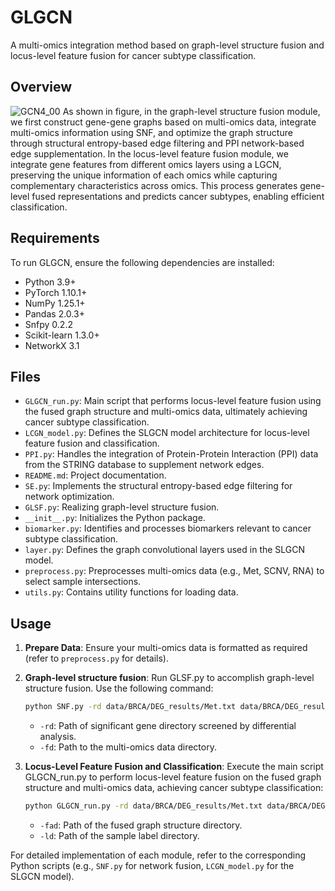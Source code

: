 # GLGCN  
A multi-omics integration method based on graph-level structure fusion and locus-level feature fusion for cancer subtype classification.

## Overview  
![GCN4_00](https://github.com/user-attachments/assets/11f72ef3-2d56-45de-af8e-40eb66105177)
As shown in figure, in the graph-level structure fusion module, we first construct gene-gene graphs based on multi-omics data, integrate multi-omics information using SNF, and optimize the graph structure through structural entropy-based edge filtering and PPI network-based edge supplementation. In the locus-level feature fusion module, we integrate gene features from different omics layers using a LGCN, preserving the unique information of each omics while capturing complementary characteristics across omics. This process generates gene-level fused representations and predicts cancer subtypes, enabling efficient classification.

## Requirements  
To run GLGCN, ensure the following dependencies are installed:  
- Python 3.9+
- PyTorch 1.10.1+
- NumPy  1.25.1+
- Pandas  2.0.3+
- Snfpy 0.2.2 
- Scikit-learn  1.3.0+
- NetworkX  3.1


## Files  
- `GLGCN_run.py`: Main script that performs locus-level feature fusion using the fused graph structure and multi-omics data, ultimately achieving cancer subtype classification.  
- `LCGN_model.py`: Defines the SLGCN model architecture for locus-level feature fusion and classification.  
- `PPI.py`: Handles the integration of Protein-Protein Interaction (PPI) data from the STRING database to supplement network edges.  
- `README.md`: Project documentation.  
- `SE.py`: Implements the structural entropy-based edge filtering for network optimization.  
- `GLSF.py`: Realizing graph-level structure fusion.  
- `__init__.py`: Initializes the Python package.  
- `biomarker.py`: Identifies and processes biomarkers relevant to cancer subtype classification.  
- `layer.py`: Defines the graph convolutional layers used in the SLGCN model.  
- `preprocess.py`: Preprocesses multi-omics data (e.g., Met, SCNV, RNA) to select sample intersections.  
- `utils.py`: Contains utility functions for loading data.  

## Usage  
1. **Prepare Data**: Ensure your multi-omics data is formatted as required (refer to `preprocess.py` for details).
2. **Graph-level structure fusion**: Run GLSF.py to accomplish graph-level structure fusion. Use the following command:
   ```bash
   python SNF.py -rd data/BRCA/DEG_results/Met.txt data/BRCA/DEG_results/SCNV.txt data/BRCA/DEG_results/Seq_RNA.txt -fd data/BRCA/Met.csv data/BRCA/SCNV.csv data/BRCA/Seq_RNA.csv --metric cosine
   ```
   - `-rd`: Path of significant gene directory screened by differential analysis.  
   - `-fd`: Path to the multi-omics data directory.
   
4. **Locus-Level Feature Fusion and Classification**: Execute the main script GLGCN_run.py to perform locus-level feature fusion on the fused graph structure and multi-omics data, achieving cancer subtype classification:  
   ```bash
   python GLGCN_run.py -rd data/BRCA/DEG_results/Met.txt data/BRCA/DEG_results/SCNV.txt data/BRCA/DEG_results/Seq_RNA.txt -fd data/BRCA/Met.csv data/BRCA/SCNV.csv data/BRCA/Seq_RNA.csv -fad results/BRCA-SNF.csv -ld data/BRCA/label.csv
   ```
   - `-fad`: Path of the fused graph structure directory.
   - `-ld`: Path of the sample label directory.

For detailed implementation of each module, refer to the corresponding Python scripts (e.g., `SNF.py` for network fusion, `LCGN_model.py` for the SLGCN model).


